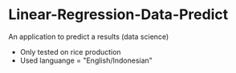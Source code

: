 # Linear-Regression-Data-Predict
An application to predict a results (data science)

- Only tested on rice production
- Used languange = "English/Indonesian"
